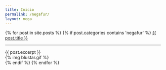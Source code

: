 ```yaml
---
title: Inicio
permalink: /negafur/
layout: nega
---
```

<div>
{% for post in site.posts %}
{% if post.categories contains 'negafur' %}
    <a href="{{ post.url }}"><span class="post-title">{{ post.title }}</span></a>
    <hr class="header-separator">
    <div class="post-body">{{ post.excerpt }}</div>
    <div class="post-separator">{% img blustar.gif %}</div>
{% endif %}
{% endfor %}
</div>
